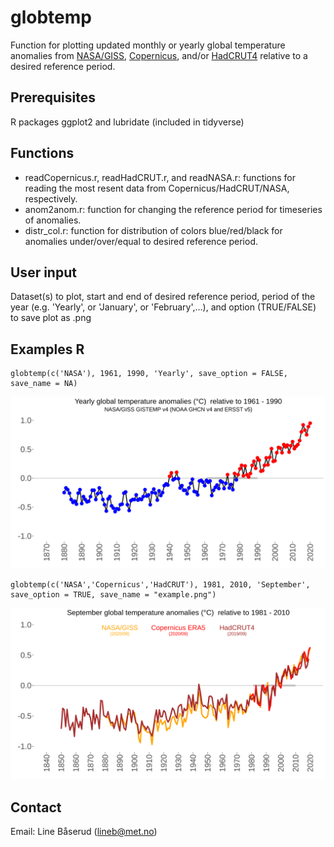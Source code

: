 # globtemp
Function for plotting updated monthly or yearly global temperature anomalies from [NASA/GISS](https://data.giss.nasa.gov/gistemp), [Copernicus](https://climate.copernicus.eu/climate-bulletins), and/or [HadCRUT4](https://www.metoffice.gov.uk/hadobs/hadcrut4) relative to a desired reference period.

## Prerequisites
R packages ggplot2 and lubridate (included in tidyverse)

## Functions
* readCopernicus.r, readHadCRUT.r, and readNASA.r: functions for reading the most resent data from Copernicus/HadCRUT/NASA, respectively.
* anom2anom.r: function for changing the reference period for timeseries of anomalies.
* distr_col.r: function for distribution of colors blue/red/black for anomalies under/over/equal to desired reference period.

## User input
Dataset(s) to plot, start and end of desired reference period, period of the year (e.g. 'Yearly', or 'January', or 'February',...), and option (TRUE/FALSE) to save plot as .png

## Examples R
```
globtemp(c('NASA'), 1961, 1990, 'Yearly', save_option = FALSE, save_name = NA)
```
![test](figs/example_yearly.png)

```
globtemp(c('NASA','Copernicus','HadCRUT'), 1981, 2010, 'September', save_option = TRUE, save_name = "example.png")
```
![test](figs/example_sept2.png)

## Contact

Email: Line Båserud (lineb@met.no)
